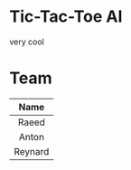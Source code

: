 # Tic-Tac-Toe AI
very cool

# Team
|    Name   |
| :-------: |
|   Raeed   |
|   Anton   |
|  Reynard  |
